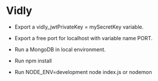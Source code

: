 # Vidly

- Export a vidly_jwtPrivateKey = mySecretKey variable.

- Export a free port for localhost with variable name PORT.

- Run a MongoDB in local environment.

- Run npm install

- Run NODE_ENV=development node index.js or nodemon
